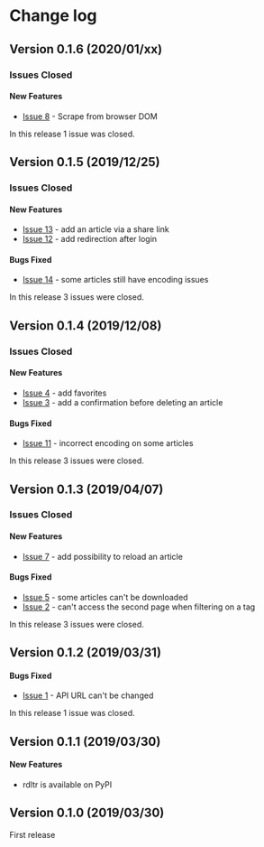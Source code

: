 # Change log

## Version 0.1.6 (2020/01/xx)

### Issues Closed

#### New Features

* [Issue 8](https://github.com/SamR1/rdltr/issues/8) - Scrape from browser DOM

In this release 1 issue was closed.


## Version 0.1.5 (2019/12/25)

### Issues Closed

#### New Features

* [Issue 13](https://github.com/SamR1/rdltr/issues/13) - add an article via a share link
* [Issue 12](https://github.com/SamR1/rdltr/issues/12) - add redirection after login

#### Bugs Fixed

* [Issue 14](https://github.com/SamR1/rdltr/issues/14) - some articles still have encoding issues

In this release 3 issues were closed.


## Version 0.1.4 (2019/12/08)

### Issues Closed

#### New Features

* [Issue 4](https://github.com/SamR1/rdltr/issues/4) - add favorites
* [Issue 3](https://github.com/SamR1/rdltr/issues/3) - add a confirmation before deleting an article

#### Bugs Fixed

* [Issue 11](https://github.com/SamR1/rdltr/issues/11) - incorrect encoding on some articles

In this release 3 issues were closed.


## Version 0.1.3 (2019/04/07)

### Issues Closed

#### New Features

* [Issue 7](https://github.com/SamR1/rdltr/issues/7) - add possibility to reload an article

#### Bugs Fixed

* [Issue 5](https://github.com/SamR1/rdltr/issues/5) - some articles can't be downloaded
* [Issue 2](https://github.com/SamR1/rdltr/issues/2) - can't access the second page when filtering on a tag

In this release 3 issues were closed.


## Version 0.1.2 (2019/03/31)

#### Bugs Fixed

* [Issue 1](https://github.com/SamR1/rdltr/issues/1) - API URL can't be changed

In this release 1 issue was closed.


## Version 0.1.1 (2019/03/30)

#### New Features
- rdltr is available on PyPI


## Version 0.1.0 (2019/03/30)

First release
